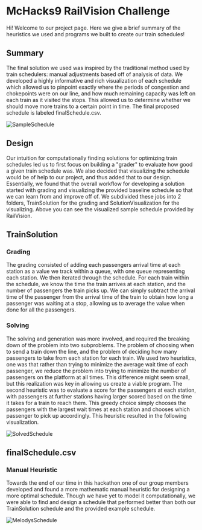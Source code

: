 # McHacks9 RailVision Challenge

Hi! Welcome to our project page. Here we give a brief summary of the heuristics we used and programs we built to create our train schedules!

## Summary
The final solution we used was inspired by the traditional method used by train schedulers: manual adjustments based off of analysis of data. We developed a highly informative and rich visualization of each schedule which allowed us to pinpoint exactly where the periods of congestion and chokepoints were on our line, and how much remaining capacity was left on each train as it visited the stops. This allowed us to determine whether we should move more trains to a certain point in time. The final proposed schedule is labeled finalSchedule.csv.

![SampleSchedule](https://user-images.githubusercontent.com/50648015/150681125-9538956d-06bd-412c-a2e8-d2cf445a4ab2.png)

## Design
Our intuition for computationally finding solutions for optimizing train schedules led us to first focus on building a "grader" to evaluate how good a given train schedule was. We also decided that visualizing the schedule would be of help to our project, and thus added that to our design. Essentially, we found that the overall workflow for developing a solution started with grading and visualizing the provided baseline schedule so that we can learn from and improve off of. We subdivided these jobs into 2 folders, TrainSolution for the grading and SolutionVisualization for the visualizing. Above you can see the visualized sample schedule provided by RailVision.


## TrainSolution

### Grading
The grading consisted of adding each passengers arrival time at each station as a value we track within a queue, with one queue representing each station. We then iterated through the schedule. For each train within the schedule, we know the time the train arrives at each station, and the number of passengers the train picks up. We can simply subtract the arrival time of the passenger from the arrival time of the train to obtain how long a passenger was waiting at a stop, allowing us to average the value when done for all the passengers.

### Solving
The solving and generation was more involved, and required the breaking down of the problem into two subproblems. The problem of choosing when to send a train down the line, and the problem of deciding how many passengers to take from each station for each train. We used two heuristics, one was that rather than trying to minimize the average wait time of each passenger, we reduce the problem into trying to minimize the number of passengers on the platform at all times. This difference might seem small, but this realization was key in allowing us create a viable program. The second heuristic was to evaluate a score for the passengers at each station, with passengers at further stations having larger scored based on the time it takes for a train to reach them. This greedy choice simply chooses the passengers with the largest wait times at each station and chooses which passenger to pick up accordingly. This heuristic resulted in the following visualization.

![SolvedSchedule](https://user-images.githubusercontent.com/50648015/150681549-c42a1b2f-0058-43c4-bd8b-2deb467d0204.png)


## finalSchedule.csv

### Manual Heuristic
Towards the end of our time in this hackathon one of our group members developed and found a more mathematic manual heuristic for designing a more optimal schedule. Though we have yet to model it computationally, we were able to find and design a schedule that performed better than both our TrainSolution schedule and the provided example schedule. 

![MelodysSchedule](https://user-images.githubusercontent.com/50648015/150681683-d010961b-fbc9-4360-b000-05a66104ac5a.png)



